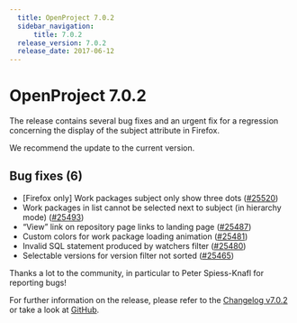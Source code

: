 ```yaml
---
  title: OpenProject 7.0.2
  sidebar_navigation:
      title: 7.0.2
  release_version: 7.0.2
  release_date: 2017-06-12
---
```



# OpenProject 7.0.2

The release contains several bug fixes and an urgent fix for a
regression concerning the display of the subject attribute in Firefox.

We recommend the update to the current version.

## Bug fixes (6)

  - \[Firefox only\] Work packages subject only show three dots
    ([#25520](https://community.openproject.com/work_packages/25520))
  - Work packages in list cannot be selected next to subject (in
    hierarchy mode)
    ([#25493](https://community.openproject.com/work_packages/25493))
  - “View” link on repository page links to landing page
    ([#25487](https://community.openproject.com/work_packages/25487))
  - Custom colors for work package loading animation
    ([#25481](https://community.openproject.com/work_packages/25481))
  - Invalid SQL statement produced by watchers filter
    ([#25480](https://community.openproject.com/work_packages/25480))
  - Selectable versions for version filter not sorted
    ([#25465](https://community.openproject.com/work_packages/25465))

Thanks a lot to the community, in particular to Peter Spiess-Knafl for
reporting bugs!

For further information on the release, please refer to the [Changelog
v7.0.2](https://community.openproject.com/versions/837) 
or take a look at
[GitHub](https://github.com/opf/openproject/tree/v7.0.2).


